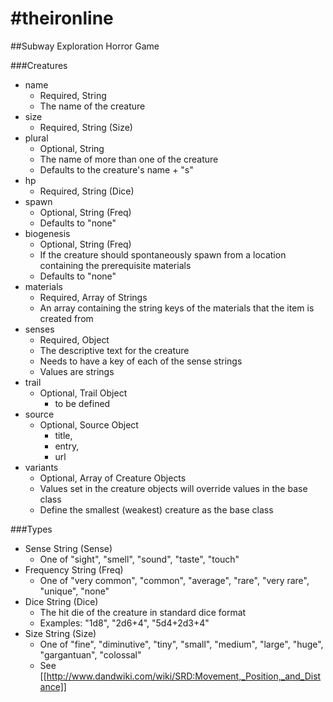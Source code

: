 #theironline
===========

##Subway Exploration Horror Game


###Creatures


 - name
   - Required, String
   - The name of the creature
 - size
   - Required, String (Size)
 - plural
   - Optional, String
   - The name of more than one of the creature
   - Defaults to the creature's name + "s"
 - hp
   - Required, String (Dice)
 - spawn
   - Optional, String (Freq)
   - Defaults to "none"
 - biogenesis
   - Optional, String (Freq)
   - If the creature should spontaneously spawn from a location containing the prerequisite materials
   - Defaults to "none"
 - materials
   - Required, Array of Strings
   - An array containing the string keys of the materials that the item is created from
 - senses
   - Required, Object
   - The descriptive text for the creature
   - Needs to have a key of each of the sense strings
   - Values are strings
 - trail 
   - Optional, Trail Object
      - to be defined 
 - source
    - Optional, Source Object
	    - title,
	    - entry,
      - url
 - variants
   - Optional, Array of Creature Objects
   - Values set in the creature objects will override values in the base class
   - Define the smallest (weakest) creature as the base class

###Types

 - Sense String (Sense)
   - One of "sight", "smell", "sound", "taste", "touch"
 - Frequency String (Freq)
   - One of "very common", "common", "average", "rare", "very rare", "unique", "none"
 - Dice String (Dice)
   - The hit die of the creature in standard dice format
   - Examples: "1d8", "2d6+4", "5d4+2d3+4"
 - Size String (Size)
   - One of "fine", "diminutive", "tiny", "small", "medium", "large", "huge", "gargantuan", "colossal"
   - See [[http://www.dandwiki.com/wiki/SRD:Movement,_Position,_and_Distance]]
